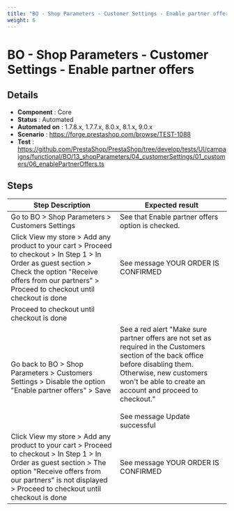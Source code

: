 ```yaml
---
title: "BO - Shop Parameters - Customer Settings - Enable partner offers"
weight: 6
---
```


# BO - Shop Parameters - Customer Settings - Enable partner offers
## Details
* **Component** : Core
* **Status** : Automated
* **Automated on** : 1.7.8.x, 1.7.7.x, 8.0.x, 8.1.x, 9.0.x
* **Scenario** : https://forge.prestashop.com/browse/TEST-1088
* **Test** : https://github.com/PrestaShop/PrestaShop/tree/develop/tests/UI/campaigns/functional/BO/13_shopParameters/04_customerSettings/01_customers/06_enablePartnerOffers.ts

## Steps
| Step Description | Expected result |
| ----- | ----- |
| Go to BO > Shop Parameters > Customers Settings | See that Enable partner offers option is checked. |
| Click View my store > Add any product to your cart > Proceed to checkout > In Step 1 > In Order as guest section > Check the option "Receive offers from our partners" > Proceed to checkout until checkout is done | See message YOUR ORDER IS CONFIRMED |
| Proceed to checkout until checkout is done |  |
| Go back to BO > Shop Parameters > Customers Settings > Disable the option "Enable partner offers" > Save | See a red alert "Make sure partner offers are not set as required in the Customers section of the back office before disabling them. Otherwise, new customers won't be able to create an account and proceed to checkout."<br><br>See message Update successful |
| Click View my store > Add any product to your cart > Proceed to checkout > In Step 1 > In Order as guest section > The option "Receive offers from our partners" is not displayed > Proceed to checkout until checkout is done | See message YOUR ORDER IS CONFIRMED |
